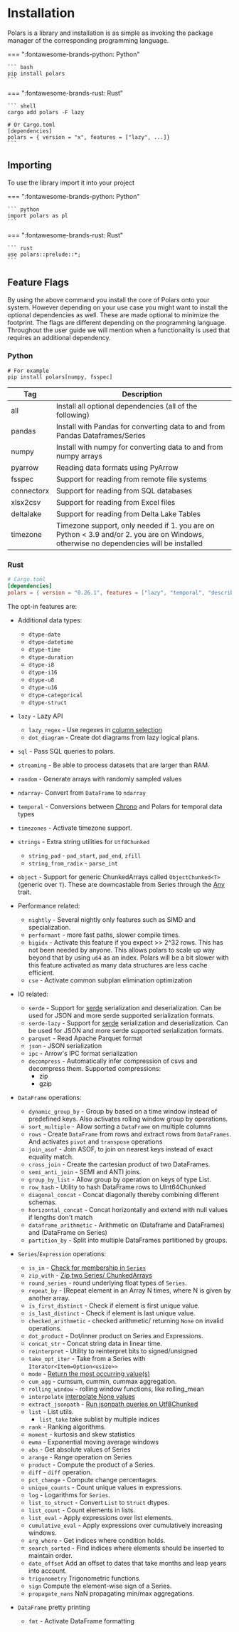 # Installation

Polars is a library and installation is as simple as invoking the package manager of the corresponding programming language.

=== ":fontawesome-brands-python: Python"

    ``` bash
    pip install polars
    ```

=== ":fontawesome-brands-rust: Rust"

    ``` shell
    cargo add polars -F lazy

    # Or Cargo.toml
    [dependencies]
    polars = { version = "x", features = ["lazy", ...]}
    ```

## Importing

To use the library import it into your project

=== ":fontawesome-brands-python: Python"

    ``` python
    import polars as pl
    ```

=== ":fontawesome-brands-rust: Rust"

    ``` rust
    use polars::prelude::*;
    ```

## Feature Flags

By using the above command you install the core of Polars onto your system. However depending on your use case you might want to install the optional dependencies as well. These are made optional to minimize the footprint. The flags are different depending on the programming language. Throughout the user guide we will mention when a functionality is used that requires an additional dependency.

### Python

```text
# For example
pip install polars[numpy, fsspec]
```

| Tag        | Description                                                                                                                           |
| ---------- | ------------------------------------------------------------------------------------------------------------------------------------- |
| all        | Install all optional dependencies (all of the following)                                                                              |
| pandas     | Install with Pandas for converting data to and from Pandas Dataframes/Series                                                          |
| numpy      | Install with numpy for converting data to and from numpy arrays                                                                       |
| pyarrow    | Reading data formats using PyArrow                                                                                                    |
| fsspec     | Support for reading from remote file systems                                                                                          |
| connectorx | Support for reading from SQL databases                                                                                                |
| xlsx2csv   | Support for reading from Excel files                                                                                                  |
| deltalake  | Support for reading from Delta Lake Tables                                                                                            |
| timezone   | Timezone support, only needed if 1. you are on Python < 3.9 and/or 2. you are on Windows, otherwise no dependencies will be installed |

### Rust

```toml
# Cargo.toml
[dependencies]
polars = { version = "0.26.1", features = ["lazy", "temporal", "describe", "json", "parquet", "dtype-datetime"] }
```

The opt-in features are:

- Additional data types:
  - `dtype-date`
  - `dtype-datetime`
  - `dtype-time`
  - `dtype-duration`
  - `dtype-i8`
  - `dtype-i16`
  - `dtype-u8`
  - `dtype-u16`
  - `dtype-categorical`
  - `dtype-struct`
- `lazy` - Lazy API
  - `lazy_regex` - Use regexes in [column selection](crate::lazy::dsl::col)
  - `dot_diagram` - Create dot diagrams from lazy logical plans.
- `sql` - Pass SQL queries to polars.
- `streaming` - Be able to process datasets that are larger than RAM.
- `random` - Generate arrays with randomly sampled values
- `ndarray`- Convert from `DataFrame` to `ndarray`
- `temporal` - Conversions between [Chrono](https://docs.rs/chrono/) and Polars for temporal data types
- `timezones` - Activate timezone support.
- `strings` - Extra string utilities for `Utf8Chunked`
  - `string_pad` - `pad_start`, `pad_end`, `zfill`
  - `string_from_radix` - `parse_int`
- `object` - Support for generic ChunkedArrays called `ObjectChunked<T>` (generic over `T`).
  These are downcastable from Series through the [Any](https://doc.rust-lang.org/std/any/index.html) trait.
- Performance related:
  - `nightly` - Several nightly only features such as SIMD and specialization.
  - `performant` - more fast paths, slower compile times.
  - `bigidx` - Activate this feature if you expect >> 2^32 rows. This has not been needed by anyone.
    This allows polars to scale up way beyond that by using `u64` as an index.
    Polars will be a bit slower with this feature activated as many data structures
    are less cache efficient.
  - `cse` - Activate common subplan elimination optimization
- IO related:
  <!-- markdown-link-check-disable -->
  - `serde` - Support for [serde](https://crates.io/crates/serde) serialization and deserialization.
    Can be used for JSON and more serde supported serialization formats.
  - `serde-lazy` - Support for [serde](https://crates.io/crates/serde) serialization and deserialization.
    Can be used for JSON and more serde supported serialization formats.
  <!-- markdown-link-check-enable -->
  - `parquet` - Read Apache Parquet format
  - `json` - JSON serialization
  - `ipc` - Arrow's IPC format serialization
  - `decompress` - Automatically infer compression of csvs and decompress them.
    Supported compressions:
    - zip
    - gzip

- `DataFrame` operations:
  - `dynamic_group_by` - Group by based on a time window instead of predefined keys.
    Also activates rolling window group by operations.
  - `sort_multiple` - Allow sorting a `DataFrame` on multiple columns
  - `rows` - Create `DataFrame` from rows and extract rows from `DataFrames`.
    And activates `pivot` and `transpose` operations
  - `join_asof` - Join ASOF, to join on nearest keys instead of exact equality match.
  - `cross_join` - Create the cartesian product of two DataFrames.
  - `semi_anti_join` - SEMI and ANTI joins.
  - `group_by_list` - Allow group by operation on keys of type List.
  - `row_hash` - Utility to hash DataFrame rows to UInt64Chunked
  - `diagonal_concat` - Concat diagonally thereby combining different schemas.
  - `horizontal_concat` - Concat horizontally and extend with null values if lengths don't match
  - `dataframe_arithmetic` - Arithmetic on (Dataframe and DataFrames) and (DataFrame on Series)
  - `partition_by` - Split into multiple DataFrames partitioned by groups.
- `Series`/`Expression` operations:
  - `is_in` - [Check for membership in `Series`](crate::chunked_array::ops::IsIn)
  - `zip_with` - [Zip two Series/ ChunkedArrays](crate::chunked_array::ops::ChunkZip)
  - `round_series` - round underlying float types of `Series`.
  - `repeat_by` - [Repeat element in an Array N times, where N is given by another array.
  - `is_first_distinct` - Check if element is first unique value.
  - `is_last_distinct` - Check if element is last unique value.
  - `checked_arithmetic` - checked arithmetic/ returning `None` on invalid operations.
  - `dot_product` - Dot/inner product on Series and Expressions.
  - `concat_str` - Concat string data in linear time.
  - `reinterpret` - Utility to reinterpret bits to signed/unsigned
  - `take_opt_iter` - Take from a Series with `Iterator<Item=Option<usize>>`
  - `mode` - [Return the most occurring value(s)](crate::chunked_array::ops::ChunkUnique::mode)
  - `cum_agg` - cumsum, cummin, cummax aggregation.
  - `rolling_window` - rolling window functions, like rolling_mean
  - `interpolate` [interpolate None values](crate::chunked_array::ops::Interpolate)
  - `extract_jsonpath` - [Run jsonpath queries on Utf8Chunked](https://goessner.net/articles/JsonPath/)
  - `list` - List utils.
    - `list_take` take sublist by multiple indices
  - `rank` - Ranking algorithms.
  - `moment` - kurtosis and skew statistics
  - `ewma` - Exponential moving average windows
  - `abs` - Get absolute values of Series
  - `arange` - Range operation on Series
  - `product` - Compute the product of a Series.
  - `diff` - `diff` operation.
  - `pct_change` - Compute change percentages.
  - `unique_counts` - Count unique values in expressions.
  - `log` - Logarithms for `Series`.
  - `list_to_struct` - Convert `List` to `Struct` dtypes.
  - `list_count` - Count elements in lists.
  - `list_eval` - Apply expressions over list elements.
  - `cumulative_eval` - Apply expressions over cumulatively increasing windows.
  - `arg_where` - Get indices where condition holds.
  - `search_sorted` - Find indices where elements should be inserted to maintain order.
  - `date_offset` Add an offset to dates that take months and leap years into account.
  - `trigonometry` Trigonometric functions.
  - `sign` Compute the element-wise sign of a Series.
  - `propagate_nans` NaN propagating min/max aggregations.
- `DataFrame` pretty printing
  - `fmt` - Activate DataFrame formatting
